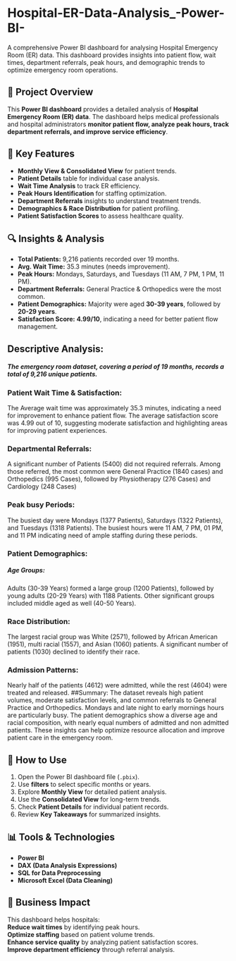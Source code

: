 # Hospital-ER-Data-Analysis_-Power-BI-
A comprehensive Power BI dashboard for analysing Hospital Emergency Room (ER) data. This dashboard provides insights into patient flow, wait times, department referrals, peak hours, and demographic trends to optimize emergency room operations.

## 📌 Project Overview
This **Power BI dashboard** provides a detailed analysis of **Hospital Emergency Room (ER) data**. The dashboard helps medical professionals and hospital administrators **monitor patient flow, analyze peak hours, track department referrals, and improve service efficiency**.

## 🎯 Key Features
- **Monthly View & Consolidated View** for patient trends.
- **Patient Details** table for individual case analysis.
- **Wait Time Analysis** to track ER efficiency.
- **Peak Hours Identification** for staffing optimization.
- **Department Referrals** insights to understand treatment trends.
- **Demographics & Race Distribution** for patient profiling.
- **Patient Satisfaction Scores** to assess healthcare quality.

## 🔍 Insights & Analysis
- **Total Patients:** 9,216 patients recorded over 19 months.
- **Avg. Wait Time:** 35.3 minutes (needs improvement).
- **Peak Hours:** Mondays, Saturdays, and Tuesdays (11 AM, 7 PM, 1 PM, 11 PM).
- **Department Referrals:** General Practice & Orthopedics were the most common.
- **Patient Demographics:** Majority were aged **30-39 years**, followed by **20-29 years**.
- **Satisfaction Score:** **4.99/10**, indicating a need for better patient flow management.

## Descriptive Analysis:
##### The emergency room dataset, covering a period of 19 months, records a total of 9,216 unique patients.
### Patient Wait Time & Satisfaction:
The Average wait time was approximately 35.3 minutes, indicating a need for improvement to enhance patient flow. The average satisfaction score was 4.99 out of 10, suggesting moderate satisfaction and highlighting areas for improving patient experiences.
### Departmental Referrals:
A significant number of Patients (5400) did not required referrals. Among those referred, the most common were General Practice (1840 cases) and Orthopedics (995 Cases), followed by Physiotherapy (276 Cases) and Cardiology (248 Cases)
### Peak busy Periods:
The busiest day were Mondays (1377 Patients), Saturdays (1322 Patients), and Tuesdays (1318 Patients). The busiest hours were 11 AM, 7 PM, 01 PM, and 11 PM indicating need of ample staffing during these periods.
### Patient Demographics:
##### Age Groups: 
Adults (30-39 Years) formed a large group (1200 Patients), followed by young adults (20-29 Years) with 1188 Patients. Other significant groups included middle aged as well (40-50 Years).
### Race Distribution:
The largest racial group was White (2571), followed by African American (1951), multi racial (1557), and Asian (1060) patients. A significant number of patients (1030) declined to identify their race.
### Admission Patterns:
Nearly half of the patients (4612) were admitted, while the rest (4604) were treated and released.
##Summary:
The dataset reveals high patient volumes, moderate satisfaction levels, and common referrals to General Practice and Orthopedics. Mondays and late night to early mornings hours are particularly busy. The patient demographics show a diverse age and racial composition, with nearly equal numbers of admitted and non admitted patients. These insights can help optimize resource allocation and improve patient care in the emergency room.

## 🚀 How to Use
1. Open the Power BI dashboard file (`.pbix`).
2. Use **filters** to select specific months or years.
3. Explore **Monthly View** for detailed patient analysis.
4. Use the **Consolidated View** for long-term trends.
5. Check **Patient Details** for individual patient records.
6. Review **Key Takeaways** for summarized insights.

## 📊 Tools & Technologies
- **Power BI**
- **DAX (Data Analysis Expressions)**
- **SQL for Data Preprocessing**
- **Microsoft Excel (Data Cleaning)**

## 📢 Business Impact
This dashboard helps hospitals:  
**Reduce wait times** by identifying peak hours.    
**Optimize staffing** based on patient volume trends.    
**Enhance service quality** by analyzing patient satisfaction scores.    
**Improve department efficiency** through referral analysis.    
